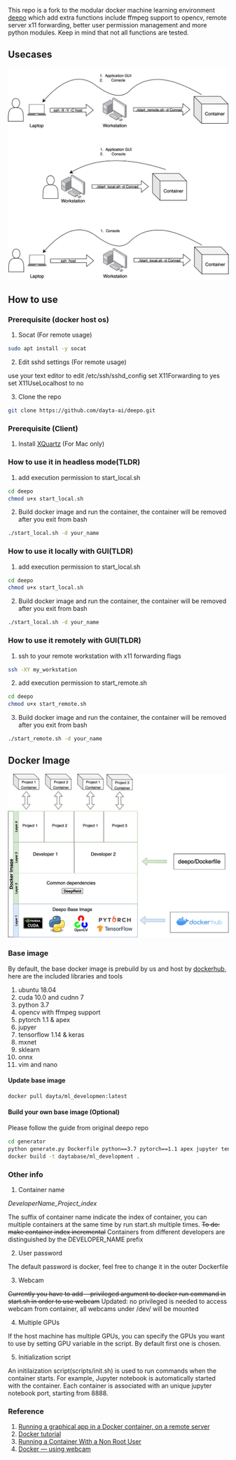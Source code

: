 This repo is a fork to the modular docker machine learning environment [deepo](https://github.com/ufoym/deepo) which add extra functions include ffmpeg support to opencv, remote server x11 forwarding, better user permission management and more python modules. Keep in mind that not all functions are tested.

## Usecases
![Usecases](https://raw.githubusercontent.com/dayta-ai/deepo/master/images/usecases.jpg)


## How to use

### Prerequisite (docker host os)
1. Socat (For remote usage)
```bash
sudo apt install -y socat
```
2. Edit sshd settings (For remote usage)

use your text editor to edit /etc/ssh/sshd_config
set X11Forwarding to yes
set X11UseLocalhost to no

3. Clone the repo
```bash
git clone https://github.com/dayta-ai/deepo.git
```

### Prerequisite (Client)

1. Install [XQuartz](https://www.xquartz.org/) (For Mac only)

### How to use it in headless mode(TLDR)
1. add execution permission to start_local.sh
```bash
cd deepo
chmod u+x start_local.sh
```
2. Build docker image and run the container, the container will be removed after you exit from bash
```bash
./start_local.sh -d your_name
```

### How to use it locally with GUI(TLDR)
1. add execution permission to start_local.sh
```bash
cd deepo
chmod u+x start_local.sh
```
2. Build docker image and run the container, the container will be removed after you exit from bash
```bash
./start_local.sh -d your_name
```
### How to use it remotely with GUI(TLDR)
1. ssh to your remote workstation with x11 forwarding flags
```bash
ssh -XY my_workstation
```
2. add execution permission to start_remote.sh
```bash
cd deepo
chmod u+x start_remote.sh
```
3. Build docker image and run the container, the container will be removed after you exit from bash
```bash
./start_remote.sh -d your_name
```

## Docker Image
![Docker Image Layer](https://raw.githubusercontent.com/dayta-ai/deepo/master/images/layers.jpg)

### Base image
By default, the base docker image is prebuild by us and host by [dockerhub](https://hub.docker.com/r/dayta/ml_development), here are the included libraries and tools
1. ubuntu 18.04
2. cuda 10.0 and cudnn 7
3. python 3.7
4. opencv with ffmpeg support
5. pytorch 1.1 & apex
6. jupyer
7. tensorflow 1.14 & keras
8. mxnet
9. sklearn
10. onnx
11. vim and nano

#### Update base image
```bash
docker pull dayta/ml_developmen:latest
```

#### Build your own base image (Optional)
Please follow the guide from original deepo repo
```bash
cd generator
python generate.py Dockerfile python==3.7 pytorch==1.1 apex jupyter tensorflow==1.14 keras onnx opencv sklearn pylint mxnet --ubuntu-ver 18.04 --cuda-ver 10.0 --cudnn-ver 7
docker build -t daytabase/ml_development .
```

### Other info
1. Container name

*DeveloperName_Project_index*

The suffix of container name indicate the index of container, you can multiple containers at the same time by run start.sh multiple times. ~~To do: make container index incremental~~ Containers from different developers are distinguished by the DEVELOPER_NAME prefix

2. User password

The default password is docker, feel free to change it in the outer Dockerfile

3. Webcam

~~Currently you have to add --privileged argument to docker run command in start.sh in order to use webcam~~
Updated: no privileged is needed to access webcam from container, all webcams under /dev/ will be mounted

4. Multiple GPUs

If the host machine has multiple GPUs, you can specify the GPUs you want to use by setting GPU variable in the script. By default first one is chosen.

5. Initialization script

An initilaization script(scripts/init.sh) is used to run commands when the container starts. For example, Jupyter notebook is automatically started with the container. Each container is associated with an unique jupyter notebook port, starting from 8888.


### Reference
1. [Running a graphical app in a Docker container, on a remote server](https://blog.yadutaf.fr/2017/09/10/running-a-graphical-app-in-a-docker-container-on-a-remote-server/)
2. [Docker tutorial](https://github.com/dayta-ai/Resource/tree/master/docker/tutorial)
3. [Running a Container With a Non Root User](https://medium.com/better-programming/running-a-container-with-a-non-root-user-e35830d1f42a)
4. [Docker — using webcam](https://medium.com/@zwinny/docker-using-webcam-9fafb26cf1e6)

